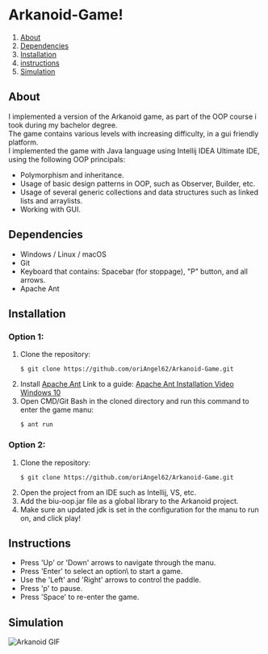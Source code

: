 # Arkanoid-Game!
1. [About](#About)
2. [Dependencies](#dependencies)  
3. [Installation](#Installation)
4. [instructions](#instructions)
5. [Simulation](#simulation)


## About
I implemented a version of the Arkanoid game, as part of the OOP course i took during my bachelor degree.</br>
The game contains various levels with increasing difficulty, in a gui friendly platform.</br>
I implemented the game with Java language using Intellij IDEA Ultimate IDE, using the following OOP principals:
* Polymorphism and inheritance.
* Usage of basic design patterns in OOP, such as Observer, Builder, etc.
* Usage of several generic collections and data structures such as linked lists and arraylists.
* Working with GUI.

## Dependencies
* Windows / Linux / macOS
* Git
* Keyboard that contains: Spacebar (for stoppage), "P" button, and all arrows.
* Apache Ant
## Installation
### Option 1:
1. Clone the repository:  
    ```
    $ git clone https://github.com/oriAngel62/Arkanoid-Game.git
    ```
2. Install [Apache Ant](https://ant.apache.org/bindownload.cgi) Link to a guide: [Apache Ant Installation Video Windows 10](https://www.youtube.com/watchv=3eaW81yYIqY&t=353s&ab_channel=xscourse)
4. Open CMD/Git Bash in the cloned directory and run this command to enter the game manu:
    ```
    $ ant run
### Option 2:
1. Clone the repository:  
    ```
    $ git clone https://github.com/oriAngel62/Arkanoid-Game.git
    ```
2. Open the project from an IDE such as Intellij, VS, etc.
3. Add the biu-oop.jar file as a global library to the Arkanoid project.
4. Make sure an updated jdk is set in the configuration for the manu to run on, and click play!
## Instructions
* Press 'Up' or 'Down' arrows to navigate through the manu.
* Press 'Enter' to select an option\ to start a game.
* Use the 'Left' and 'Right' arrows to control the paddle. 
* Press 'p' to pause.
* Press 'Space' to re-enter the game.

## Simulation
![Arkanoid GIF](https://user-images.githubusercontent.com/58342591/129721598-06b924f3-4489-45d3-8f63-75ac38a94ed0.gif)
